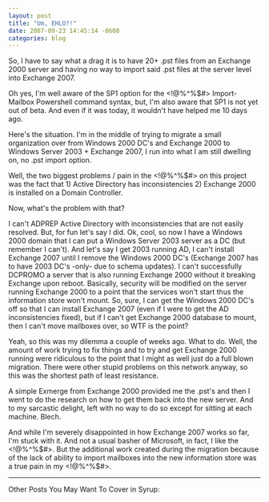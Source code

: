 ```yaml
---
layout: post
title: "Um, EHLO?!"
date: 2007-09-23 14:45:14 -0600
categories: blog
---
```


 So, I have to say what a drag it is to have 20+ .pst files from an Exchange 2000 server and having no way to import said .pst files at the server level into Exchange 2007.

Oh yes, I'm well aware of the SP1 option for the <!@%^%$#> Import-Mailbox Powershell command syntax, but, I'm also aware that SP1 is not yet out of beta. And even if it was today, it wouldn't have helped me 10 days ago.

Here's the situation. I'm in the middle of trying to migrate a small organization over from Windows 2000 DC's and Exchange 2000 to Windows Server 2003 + Exchange 2007, I run into what I am still dwelling on, no .pst import option.

Well, the two biggest problems / pain in the <!@%^%$#> on this project was the fact that 1) Active Directory has inconsistencies 2) Exchange 2000 is installed on a Domain Controller.

Now, what's the problem with that?

I can't ADPREP Active Directory with inconsistencies that are not easily resolved. But, for fun let's say I did. Ok, cool, so now I have a Windows 2000 domain that I can put a Windows Server 2003 server as a DC (but remember I can't). And let's say I get 2003 running AD, I can't install Exchange 2007 until I remove the Windows 2000 DC's (Exchange 2007 has to have 2003 DC's -only- due to schema updates). I can't successfully DCPROMO a server that is also running Exchange 2000 without it breaking Exchange upon reboot. Basically, security will be modified on the server running Exchange 2000 to a point that the services won't start thus the information store won't mount. So, sure, I can get the Windows 2000 DC's off so that I can install Exchange 2007 (even if I were to get the AD inconsistencies fixed), but if I can't get Exchange 2000 database to mount, then I can't move mailboxes over, so WTF is the point?

Yeah, so this was my dilemma a couple of weeks ago. What to do. Well, the amount of work trying to fix things and to try and get Exchange 2000 running were ridiculous to the point that I might as well just do a full blown migration. There were other stupid problems on this network anyway, so this was the shortest path of least resistance.

A simple Exmerge from Exchange 2000 provided me the .pst's and then I went to do the research on how to get them back into the new server. And to my sarcastic delight, left with no way to do so except for sitting at each machine. Blech.

And while I'm severely disappointed in how Exchange 2007 works so far, I'm stuck with it. And not a usual basher of Microsoft, in fact, I like the <!@%^%$#>. But the additional work created during the migration because of the lack of ability to import mailboxes into the new information store was a true pain in my <!@%^%$#>. 




---


Other Posts You May Want To Cover in Syrup: